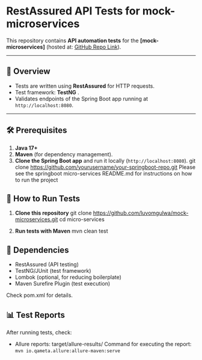 # RestAssured API Tests for mock-microservices

This repository contains **API automation tests** for the **[mock-microservices]** (hosted at: [GitHub Repo Link](https://github.com/luvomgulwa/mock-microservices)).

---

## 📌 Overview
- Tests are written using **RestAssured** for HTTP requests.
- Test framework: **TestNG** .
- Validates endpoints of the Spring Boot app running at `http://localhost:8080`.

---

## 🛠️ Prerequisites
1. **Java 17+**
2. **Maven** (for dependency management).
3. **Clone the Spring Boot app** and run it locally (`http://localhost:8080`).
   git clone https://github.com/yourusername/your-springboot-repo.git
   Please see the springboot micro-services README.md for instructions on how to run the project

## 🚀 How to Run Tests
1. **Clone this repository**
   git clone https://github.com/luvomgulwa/mock-microservices.git
   cd micro-services

2. **Run tests with Maven**
   mvn clean test

## 🔧 Dependencies
- RestAssured (API testing)
- TestNG/JUnit (test framework)
- Lombok (optional, for reducing boilerplate)
- Maven Surefire Plugin (test execution)

Check pom.xml for details.

## 📊 Test Reports
After running tests, check:

- Allure reports: target/allure-results/
  Command for executing the report: `mvn io.qameta.allure:allure-maven:serve`
